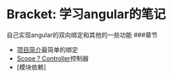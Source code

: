 # Bracket: 学习angular的笔记
自己实现angular的双向绑定和其他的一些功能
###章节
* [项目简介](chapters/ch1/README.md)最简单的绑定
* [Scope ? Controller](chapters/ch2/readme.md#interpolation)控制器
* [模块依赖]